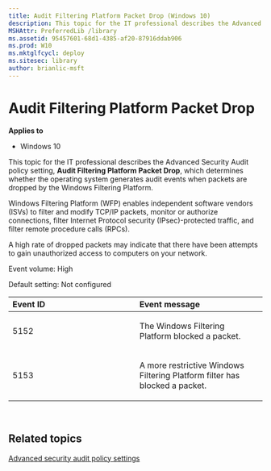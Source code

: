 ```yaml
---
title: Audit Filtering Platform Packet Drop (Windows 10)
description: This topic for the IT professional describes the Advanced Security Audit policy setting Audit Filtering Platform Packet Drop which determines whether the operating system generates audit events when packets are dropped by the Windows Filtering Platform.
MSHAttr: PreferredLib /library
ms.assetid: 95457601-68d1-4385-af20-87916ddab906
ms.prod: W10
ms.mktglfcycl: deploy
ms.sitesec: library
author: brianlic-msft
---
```


# Audit Filtering Platform Packet Drop


**Applies to**

-   Windows 10

This topic for the IT professional describes the Advanced Security Audit policy setting, **Audit Filtering Platform Packet Drop**, which determines whether the operating system generates audit events when packets are dropped by the Windows Filtering Platform.

Windows Filtering Platform (WFP) enables independent software vendors (ISVs) to filter and modify TCP/IP packets, monitor or authorize connections, filter Internet Protocol security (IPsec)-protected traffic, and filter remote procedure calls (RPCs).

A high rate of dropped packets may indicate that there have been attempts to gain unauthorized access to computers on your network.

Event volume: High

Default setting: Not configured

<table>
<colgroup>
<col width="50%" />
<col width="50%" />
</colgroup>
<thead>
<tr class="header">
<th align="left">Event ID</th>
<th align="left">Event message</th>
</tr>
</thead>
<tbody>
<tr class="odd">
<td align="left"><p>5152</p></td>
<td align="left"><p>The Windows Filtering Platform blocked a packet.</p></td>
</tr>
<tr class="even">
<td align="left"><p>5153</p></td>
<td align="left"><p>A more restrictive Windows Filtering Platform filter has blocked a packet.</p></td>
</tr>
</tbody>
</table>

 

## Related topics


[Advanced security audit policy settings](advanced-security-audit-policy-settings.md)

 

 





